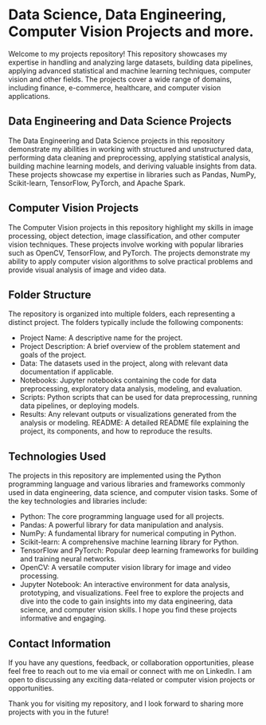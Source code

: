 # Data Science, Data Engineering, Computer Vision Projects and more.
Welcome to my projects repository! This repository showcases my expertise in handling and analyzing large datasets, building data pipelines, applying advanced statistical and machine learning techniques, computer vision and other fields. The projects cover a wide range of domains, including finance, e-commerce, healthcare, and computer vision applications.

## Data Engineering and Data Science Projects
The Data Engineering and Data Science projects in this repository demonstrate my abilities in working with structured and unstructured data, performing data cleaning and preprocessing, applying statistical analysis, building machine learning models, and deriving valuable insights from data. These projects showcase my expertise in libraries such as Pandas, NumPy, Scikit-learn, TensorFlow, PyTorch, and Apache Spark.

## Computer Vision Projects
The Computer Vision projects in this repository highlight my skills in image processing, object detection, image classification, and other computer vision techniques. These projects involve working with popular libraries such as OpenCV, TensorFlow, and PyTorch. The projects demonstrate my ability to apply computer vision algorithms to solve practical problems and provide visual analysis of image and video data.

## Folder Structure
The repository is organized into multiple folders, each representing a distinct project. The folders typically include the following components:

- Project Name: A descriptive name for the project.
- Project Description: A brief overview of the problem statement and goals of the project.
- Data: The datasets used in the project, along with relevant data documentation if applicable.
- Notebooks: Jupyter notebooks containing the code for data preprocessing, exploratory data analysis, modeling, and evaluation.
- Scripts: Python scripts that can be used for data preprocessing, running data pipelines, or deploying models.
- Results: Any relevant outputs or visualizations generated from the analysis or modeling.
README: A detailed README file explaining the project, its components, and how to reproduce the results.

## Technologies Used
The projects in this repository are implemented using the Python programming language and various libraries and frameworks commonly used in data engineering, data science, and computer vision tasks. Some of the key technologies and libraries include:

- Python: The core programming language used for all projects.
- Pandas: A powerful library for data manipulation and analysis.
- NumPy: A fundamental library for numerical computing in Python.
- Scikit-learn: A comprehensive machine learning library for Python.
- TensorFlow and PyTorch: Popular deep learning frameworks for building and training neural networks.
- OpenCV: A versatile computer vision library for image and video processing.
- Jupyter Notebook: An interactive environment for data analysis, prototyping, and visualizations.
Feel free to explore the projects and dive into the code to gain insights into my data engineering, data science, and computer vision skills. I hope you find these projects informative and engaging.

## Contact Information
If you have any questions, feedback, or collaboration opportunities, please feel free to reach out to me via email or connect with me on LinkedIn. I am open to discussing any exciting data-related or computer vision projects or opportunities.

Thank you for visiting my repository, and I look forward to sharing more projects with you in the future!



